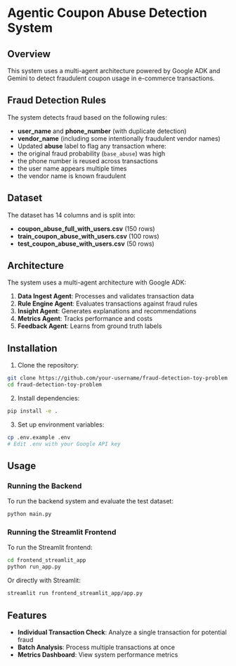 # Agentic Coupon Abuse Detection System

## Overview

This system uses a multi-agent architecture powered by Google ADK and Gemini to detect fraudulent coupon usage in e-commerce transactions.

## Fraud Detection Rules

The system detects fraud based on the following rules:

* **user\_name** and **phone\_number** (with duplicate detection)
* **vendor\_name** (including some intentionally fraudulent vendor names)
* Updated **abuse** label to flag any transaction where:
* the original fraud probability (`base_abuse`) was high
* the phone number is reused across transactions
* the user name appears multiple times
* the vendor name is known fraudulent

## Dataset

The dataset has 14 columns and is split into:

* **coupon\_abuse\_full\_with\_users.csv** (150 rows)
* **train\_coupon\_abuse\_with\_users.csv** (100 rows)
* **test\_coupon\_abuse\_with\_users.csv** (50 rows)

## Architecture

The system uses a multi-agent architecture with Google ADK:

1. **Data Ingest Agent**: Processes and validates transaction data
2. **Rule Engine Agent**: Evaluates transactions against fraud rules
3. **Insight Agent**: Generates explanations and recommendations
4. **Metrics Agent**: Tracks performance and costs
5. **Feedback Agent**: Learns from ground truth labels

## Installation

1. Clone the repository:
```bash
git clone https://github.com/your-username/fraud-detection-toy-problem.git
cd fraud-detection-toy-problem
```

2. Install dependencies:
```bash
pip install -e .
```

3. Set up environment variables:
```bash
cp .env.example .env
# Edit .env with your Google API key
```

## Usage

### Running the Backend

To run the backend system and evaluate the test dataset:

```bash
python main.py
```

### Running the Streamlit Frontend

To run the Streamlit frontend:

```bash
cd frontend_streamlit_app
python run_app.py
```

Or directly with Streamlit:

```bash
streamlit run frontend_streamlit_app/app.py
```

## Features

- **Individual Transaction Check**: Analyze a single transaction for potential fraud
- **Batch Analysis**: Process multiple transactions at once
- **Metrics Dashboard**: View system performance metrics

